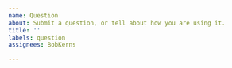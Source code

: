 ```yaml
---
name: Question
about: Submit a question, or tell about how you are using it.
title: ''
labels: question
assignees: BobKerns

---
```



